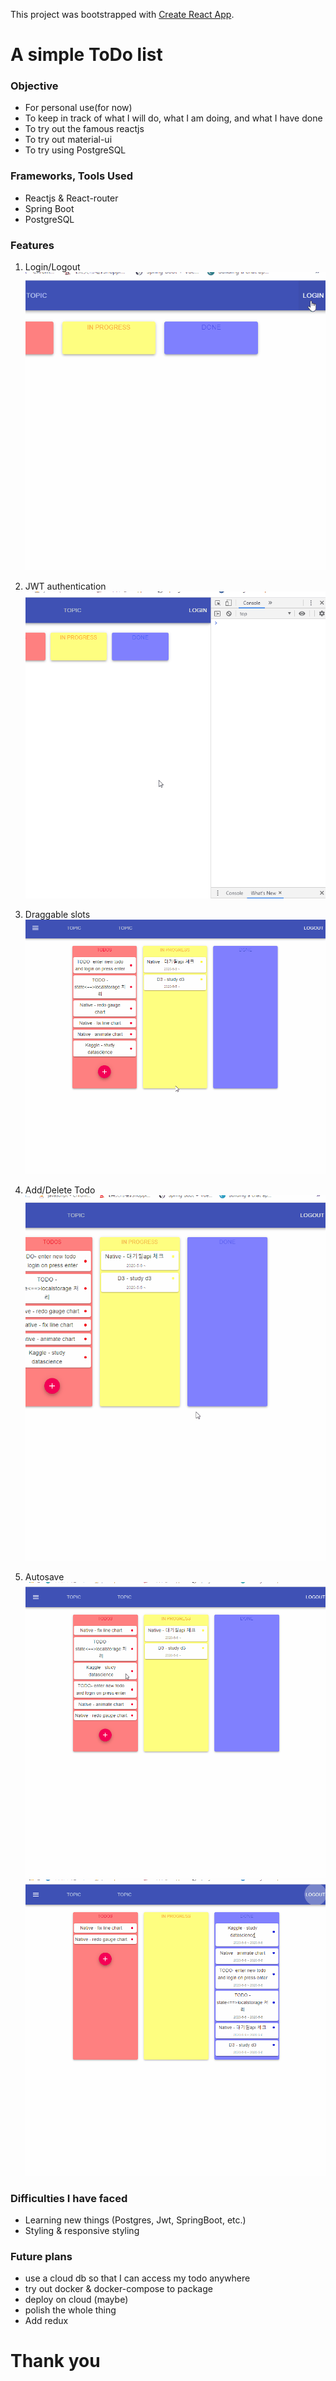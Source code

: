 This project was bootstrapped with [Create React App](https://github.com/facebook/create-react-app).

# A simple ToDo list

### Objective
* For personal use(for now)
* To keep in track of what I will do, what I am doing, and what I have done
* To try out the famous reactjs
* To try out material-ui
* To try using PostgreSQL

### Frameworks, Tools Used
* Reactjs & React-router
* Spring Boot 
* PostgreSQL

### Features
1. Login/Logout
![login/out](https://github.com/lpaqkosw/readmeImages/blob/master/muitest/loginout.gif)

2. JWT authentication
![auth](https://github.com/lpaqkosw/readmeImages/blob/master/muitest/auth.gif)

2. Draggable slots
![draggable](https://github.com/lpaqkosw/readmeImages/blob/master/muitest/drag.gif)

3. Add/Delete Todo
![adddelete](https://github.com/lpaqkosw/readmeImages/blob/master/muitest/adddelete.gif)

4. Autosave
![autosave1](https://github.com/lpaqkosw/readmeImages/blob/master/muitest/autosave1.gif)
![autosave2](https://github.com/lpaqkosw/readmeImages/blob/master/muitest/autosave2.gif)

### Difficulties I have faced
* Learning new things (Postgres, Jwt, SpringBoot, etc.)
* Styling & responsive styling

### Future plans
* use a cloud db so that I can access my todo anywhere
* try out docker & docker-compose to package
* deploy on cloud (maybe)
* polish the whole thing
* Add redux

# Thank you
